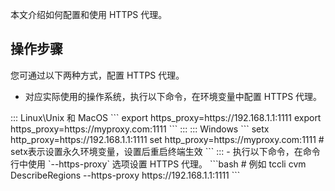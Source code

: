 本文介绍如何配置和使用 HTTPS 代理。

## 操作步骤
您可通过以下两种方式，配置 HTTPS 代理。

- 对应实际使用的操作系统，执行以下命令，在环境变量中配置 HTTPS 代理。
<dx-tabs>
::: Linux\Unix 和 MacOS
```
export https_proxy=https://192.168.1.1:1111
export https_proxy=https://myproxy.com:1111
```
:::
::: Windows
```
setx http_proxy=https://192.168.1.1:1111
set  http_proxy=https://myproxy.com:1111
# setx表示设置永久环境变量，设置后重启终端生效
```
:::
</dx-tabs>
- 执行以下命令，在命令行中使用 `--https-proxy` 选项设置 HTTPS 代理。
```bash
# 例如
tccli cvm DescribeRegions --https-proxy https://192.168.1.1:1111
```
